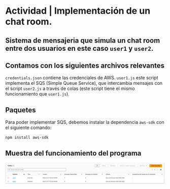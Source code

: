 # Actividad | Implementación de un chat room.

## Sistema de mensajeria que simula un chat room entre dos usuarios en este caso `user1` y `user2`.

## Contamos con los siguientes archivos relevantes

`credentials.json` contiene las credenciales de AWS.
`user1.js` este script implementa el SQS (Simple Queue Service), que intercambia mensajes con el script `user2.js` a través de colas (este script tiene el mismo funcionamiento que `user1.js`).

## Paquetes 

Para poder implementar SQS, debemos instalar la dependencia `aws-sdk` con el siguiente comando:

```shell
npm install aws-sdk
```
## Muestra del funcionamiento del programa 
![](https://github.com/ManuelBalderramaCh/chatroom/blob/main/imgs/Colas%20en%20aws.jpeg)

